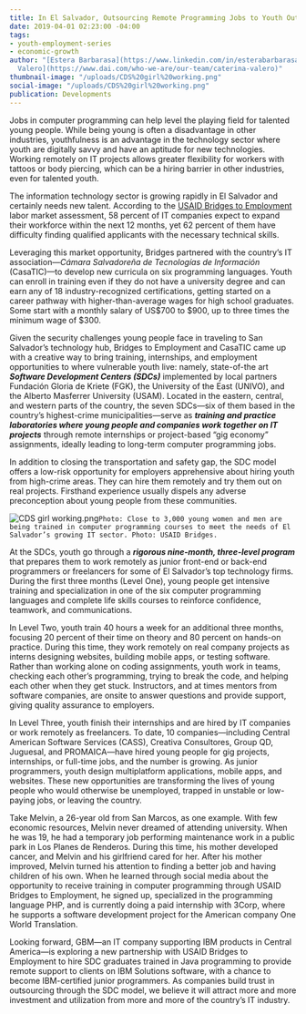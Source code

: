 ```yaml
---
title: In El Salvador, Outsourcing Remote Programming Jobs to Youth Outside the Capital
date: 2019-04-01 02:23:00 -04:00
tags:
- youth-employment-series
- economic-growth
author: "[Estera Barbarasa](https://www.linkedin.com/in/esterabarbarasa/) and [Caterina
  Valero](https://www.dai.com/who-we-are/our-team/caterina-valero)"
thumbnail-image: "/uploads/CDS%20girl%20working.png"
social-image: "/uploads/CDS%20girl%20working.png"
publication: Developments
---
```


Jobs in computer programming can help level the playing field for talented young people. While being young is often a disadvantage in other industries, youthfulness is an advantage in the technology sector where youth are digitally savvy and have an aptitude for new technologies. Working remotely on IT projects allows greater flexibility for workers with tattoos or body piercing, which can be a hiring barrier in other industries, even for talented youth.



The information technology sector is growing rapidly in El Salvador and certainly needs new talent. According to the [USAID Bridges to Employment](https://www.dai.com/our-work/projects/usaid-el-salvador-puentes-para-el-empleo-bridges-employment-project) labor market assessment, 58 percent of IT companies expect to expand their workforce within the next 12 months, yet 62 percent of them have difficulty finding qualified applicants with the necessary technical skills.

Leveraging this market opportunity, Bridges partnered with the country’s IT association—*Cámara Salvadoreña de Tecnologías de Información* (CasaTIC)—to develop new curricula on six programming languages. Youth can enroll in training even if they do not have a university degree and can earn any of 18 industry-recognized certifications, getting started on a career pathway with higher-than-average wages for high school graduates. Some start with a monthly salary of US$700 to $900, up to three times the minimum wage of $300. 

Given the security challenges young people face in traveling to San Salvador’s technology hub, Bridges to Employment and CasaTIC came up with a creative way to bring training, internships, and employment opportunities to where vulnerable youth live: namely, state-of-the art ***Software Development Centers (SDCs)*** implemented by local partners Fundación Gloria de Kriete (FGK), the University of the East (UNIVO), and the Alberto Masferrer University (USAM). Located in the eastern, central, and western parts of the country, the seven SDCs—six of them based in the country’s highest-crime municipalities—serve as ***training and practice laboratories where young people and companies work together on IT projects*** through remote internships or project-based “gig economy” assignments, ideally leading to long-term computer programming jobs. 

In addition to closing the transportation and safety gap, the SDC model offers a low-risk opportunity for employers apprehensive about hiring youth from high-crime areas. They can hire them remotely and try them out on real projects. Firsthand experience usually dispels any adverse preconception about young people from these communities.

![CDS girl working.png](/uploads/CDS%20girl%20working.png)`Photo: Close to 3,000 young women and men are being trained in computer programming courses to meet the needs of El Salvador’s growing IT sector. Photo: USAID Bridges.`

At the SDCs, youth go through a ***rigorous nine-month, three-level program*** that prepares them to work remotely as junior front-end or back-end programmers or freelancers for some of El Salvador’s top technology firms. During the first three months (Level One), young people get intensive training and specialization in one of the six computer programming languages and complete life skills courses to reinforce confidence, teamwork, and communications. 

In Level Two, youth train 40 hours a week for an additional three months, focusing 20 percent of their time on theory and 80 percent on hands-on practice. During this time, they work remotely on real company projects as interns designing websites, building mobile apps, or testing software. Rather than working alone on coding assignments, youth work in teams, checking each other’s programming, trying to break the code, and helping each other when they get stuck. Instructors, and at times mentors from software companies, are onsite to answer questions and provide support, giving quality assurance to employers. 

In Level Three, youth finish their internships and are hired by IT companies or work remotely as freelancers. To date, 10 companies—including Central American Software Services (CASS), Creativa Consultores, Group QD, Juguesal, and PROMAICA—have hired young people for gig projects, internships, or full-time jobs, and the number is growing. As junior programmers, youth design multiplatform applications, mobile apps, and websites. These new opportunities are transforming the lives of young people who would otherwise be unemployed, trapped in unstable or low-paying jobs, or leaving the country.

Take Melvin, a 26-year old from San Marcos, as one example. With few economic resources, Melvin never dreamed of attending university. When he was 19, he had a temporary job performing maintenance work in a public park in Los Planes de Renderos. During this time, his mother developed cancer, and Melvin and his girlfriend cared for her. After his mother improved, Melvin turned his attention to finding a better job and having children of his own. When he learned through social media about the opportunity to receive training in computer programming through USAID Bridges to Employment, he signed up, specialized in the programming language PHP, and is currently doing a paid internship with 3Corp, where he supports a software development project for the American company One World Translation.  

Looking forward, GBM—an IT company supporting IBM products in Central America—is exploring a new partnership with USAID Bridges to Employment to hire SDC graduates trained in Java programming to provide remote support to clients on IBM Solutions software, with a chance to become IBM-certified junior programmers. As companies build trust in outsourcing through the SDC model, we believe it will attract more and more investment and utilization from more and more of the country’s IT industry. 